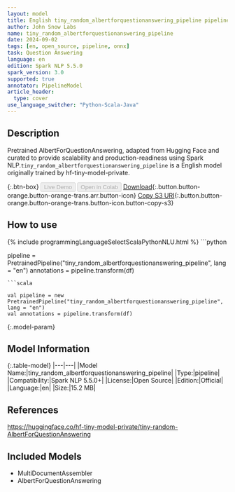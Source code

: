 ```yaml
---
layout: model
title: English tiny_random_albertforquestionanswering_pipeline pipeline AlbertForQuestionAnswering from hf-tiny-model-private
author: John Snow Labs
name: tiny_random_albertforquestionanswering_pipeline
date: 2024-09-02
tags: [en, open_source, pipeline, onnx]
task: Question Answering
language: en
edition: Spark NLP 5.5.0
spark_version: 3.0
supported: true
annotator: PipelineModel
article_header:
  type: cover
use_language_switcher: "Python-Scala-Java"
---
```


## Description

Pretrained AlbertForQuestionAnswering, adapted from Hugging Face and curated to provide scalability and production-readiness using Spark NLP.`tiny_random_albertforquestionanswering_pipeline` is a English model originally trained by hf-tiny-model-private.

{:.btn-box}
<button class="button button-orange" disabled>Live Demo</button>
<button class="button button-orange" disabled>Open in Colab</button>
[Download](https://s3.amazonaws.com/auxdata.johnsnowlabs.com/public/models/tiny_random_albertforquestionanswering_pipeline_en_5.5.0_3.0_1725310011572.zip){:.button.button-orange.button-orange-trans.arr.button-icon}
[Copy S3 URI](s3://auxdata.johnsnowlabs.com/public/models/tiny_random_albertforquestionanswering_pipeline_en_5.5.0_3.0_1725310011572.zip){:.button.button-orange.button-orange-trans.button-icon.button-copy-s3}

## How to use



<div class="tabs-box" markdown="1">
{% include programmingLanguageSelectScalaPythonNLU.html %}
```python

pipeline = PretrainedPipeline("tiny_random_albertforquestionanswering_pipeline", lang = "en")
annotations =  pipeline.transform(df)   

```
```scala

val pipeline = new PretrainedPipeline("tiny_random_albertforquestionanswering_pipeline", lang = "en")
val annotations = pipeline.transform(df)

```
</div>

{:.model-param}
## Model Information

{:.table-model}
|---|---|
|Model Name:|tiny_random_albertforquestionanswering_pipeline|
|Type:|pipeline|
|Compatibility:|Spark NLP 5.5.0+|
|License:|Open Source|
|Edition:|Official|
|Language:|en|
|Size:|15.2 MB|

## References

https://huggingface.co/hf-tiny-model-private/tiny-random-AlbertForQuestionAnswering

## Included Models

- MultiDocumentAssembler
- AlbertForQuestionAnswering